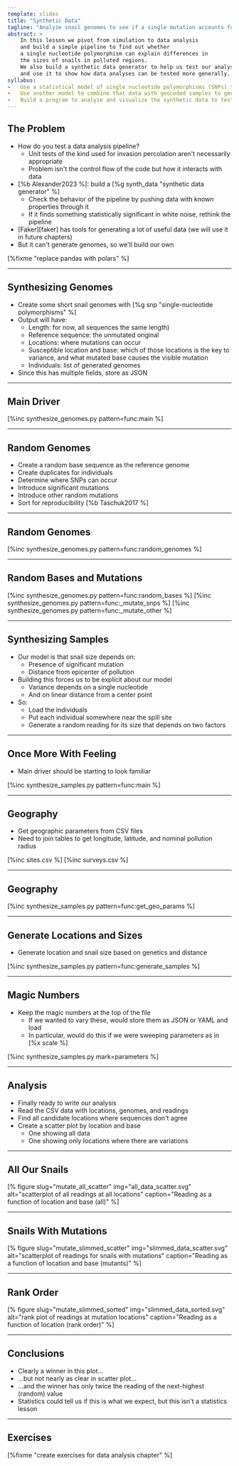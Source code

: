 ```yaml
---
template: slides
title: "Synthetic Data"
tagline: "Analyze snail genomes to see if a single mutation accounts for size differences."
abstract: >
    In this lesson we pivot from simulation to data analysis
    and build a simple pipeline to find out whether
    a single nucleotide polymorphism can explain differences in
    the sizes of snails in polluted regions.
    We also build a synthetic data generator to help us test our analysis pipeline,
    and use it to show how data analyses can be tested more generally.
syllabus:
-   Use a statistical model of single nucleotide polymorphisms (SNPs) to synthesize genomic data.
-   Use another model to combine that data with geocoded samples to generate snail sizes.
-   Build a program to analyze and visualize the synthetic data to test the analysis pipeline.
---
```


## The Problem

-   How do you test a data analysis pipeline?
    -   Unit tests of the kind used for invasion percolation aren't necessarily appropriate
    -   Problem isn't the control flow of the code but how it interacts with data
-   [%b Alexander2023 %]: build a [%g synth_data "synthetic data generator" %]
    -   Check the behavior of the pipeline by pushing data with known properties through it
    -   If it finds something statistically significant in white noise, rethink the pipeline
-   [Faker][faker] has tools for generating a lot of useful data (we will use it in future chapters)
-   But it can't generate genomes, so we'll build our own

[%fixme "replace pandas with polars" %]

---

## Synthesizing Genomes

-   Create some short snail genomes with [%g snp "single-nucleotide polymorphisms" %]
-   Output will have:
    -   Length: for now, all sequences the same length)
    -   Reference sequence: the unmutated original
    -   Locations: where mutations can occur
    -   Susceptible location and base: which of those locations is the key to variance,
        and what mutated base causes the visible mutation
    -   Individuals: list of generated genomes
-   Since this has multiple fields, store as JSON

---

## Main Driver

[%inc synthesize_genomes.py pattern=func:main %]

---

## Random Genomes

-   Create a random base sequence as the reference genome
-   Create duplicates for individuals
-   Determine where SNPs can occur
-   Introduce significant mutations
-   Introduce other random mutations
-   Sort for reproducibility [%b Taschuk2017 %]

---

## Random Genomes

[%inc synthesize_genomes.py pattern=func:random_genomes %]

---

## Random Bases and Mutations

[%inc synthesize_genomes.py pattern=func:random_bases %]
[%inc synthesize_genomes.py pattern=func:_mutate_snps %]
[%inc synthesize_genomes.py pattern=func:_mutate_other %]

---

## Synthesizing Samples

-   Our model is that snail size depends on:
    -   Presence of significant mutation
    -   Distance from epicenter of pollution
-   Building this forces us to be explicit about our model
    -   Variance depends on a single nucleotide
    -   And on linear distance from a center point
-   So:
    -   Load the individuals
    -   Put each individual somewhere near the spill site
    -   Generate a random reading for its size that depends on two factors

---

## Once More With Feeling

-   Main driver should be starting to look familiar

[%inc synthesize_samples.py pattern=func:main %]

---

## Geography

-   Get geographic parameters from CSV files
-   Need to join tables to get longitude, latitude, and nominal pollution radius

[%inc sites.csv %]
[%inc surveys.csv %]

---

## Geography

[%inc synthesize_samples.py pattern=func:get_geo_params %]

---

## Generate Locations and Sizes

-   Generate location and snail size based on genetics and distance

[%inc synthesize_samples.py pattern=func:generate_samples %]

---

## Magic Numbers

-   Keep the magic numbers at the top of the file
    -   If we wanted to vary these, would store them as JSON or YAML and load
    -   In particular, would do this if we were sweeping parameters as in [%x scale %]

[%inc synthesize_samples.py mark=parameters %]

---

## Analysis

-   Finally ready to write our analysis
-   Read the CSV data with locations, genomes, and readings
-   Find all candidate locations where sequences don't agree
-   Create a scatter plot by location and base
    -   One showing all data
    -   One showing only locations where there are variations

---

## All Our Snails

[% figure
   slug="mutate_all_scatter"
   img="all_data_scatter.svg"
   alt="scatterplot of all readings at all locations"
   caption="Reading as a function of location and base (all)"
%]

---

## Snails With Mutations

[% figure
   slug="mutate_slimmed_scatter"
   img="slimmed_data_scatter.svg"
   alt="scatterplot of readings for snails with mutations"
   caption="Reading as a function of location and base (mutants)"
%]

---

## Rank Order

[% figure
   slug="mutate_slimmed_sorted"
   img="slimmed_data_sorted.svg"
   alt="rank plot of readings at mutation locations"
   caption="Reading as a function of location (rank order)"
%]

---

## Conclusions

-   Clearly a winner in this plot…
-   …but not nearly as clear in scatter plot…
-   …and the winner has only twice the reading of the next-highest (random) value
-   Statistics could tell us if this is what we expect,
    but this isn't a statistics lesson

---

## Exercises

[%fixme "create exercises for data analysis chapter" %]
